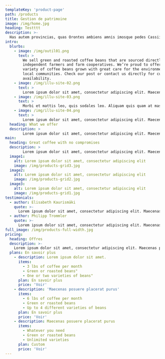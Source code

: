 ```yaml
---
templateKey: 'product-page'
path: /products
title: Gestion de patrimoine
image: /img/home.jpg
heading: Testttt
description: >-
  Has autem provincias, quas Orontes ambiens amnis imosque pedes Cassii montis illius celsi praetermeans funditur in Parthenium mare, Gnaeus Pompeius superato Tigrane regnis Armeniorum abstractas dicioni Romanae coniunxit.
intro:
  blurbs:
    - image: /img/outil01.png
      text: >
        We sell green and roasted coffee beans that are sourced directly from
        independent farmers and farm cooperatives. We’re proud to offer a
        variety of coffee beans grown with great care for the environment and
        local communities. Check our post or contact us directly for current
        availability.
    - image: /img/illu-site-02.png
      text: >
        Lorem ipsum dolor sit amet, consectetur adipiscing elit. Maecenas posuere placerat purus, sit amet hendrerit erat convallis quis. Etiam faucibus bibendum imperdiet. Sed nisi est, bibendum vitae auctor sed, tristique venenatis neque. Cras egestas nisi vel diam imperdiet, blandit aliquam leo gravida. Phasellus non malesuada nulla. Nunc pharetra lacus ut enim ultrices, sed auctor eros ullamcorper. Nam semper ex a eros commodo convallis.
    - image: /img/illu-site-03.png
      text: >
        Morbi et mattis leo, quis sodales leo. Aliquam quis quam at massa dignissim aliquam. Nam quis neque at elit consectetur elementum a quis nisi. Nam quis purus condimentum, aliquam neque eget, ultricies magna. Ut tristique non risus ut porttitor. Duis aliquam vulputate mauris, at fringilla elit feugiat id. Nulla facilisis accumsan semper. Donec tincidunt rutrum nibh ut eleifend. Nullam eget molestie est. Duis molestie leo lorem, in tristique nibh vulputate eget. Vestibulum malesuada et diam in ultricies. Integer id dignissim elit.
    - image: /img/illu-site-04.png
      text: >
        Lorem ipsum dolor sit amet, consectetur adipiscing elit. Maecenas posuere placerat purus, sit amet hendrerit erat convallis quis. Etiam faucibus bibendum imperdiet. Sed nisi est, bibendum vitae auctor sed, tristique venenatis neque. Cras egestas nisi vel diam imperdiet, blandit aliquam leo gravida. Phasellus non malesuada nulla. Nunc pharetra lacus ut enim ultrices, sed auctor eros ullamcorper. Nam semper ex a eros commodo convallis.
  heading: What we offer
  description: >
        Lorem ipsum dolor sit amet, consectetur adipiscing elit. Maecenas posuere placerat purus, sit amet hendrerit erat convallis quis. Etiam faucibus bibendum imperdiet. Sed nisi est, bibendum vitae auctor sed, tristique venenatis neque. Cras egestas nisi vel diam imperdiet, blandit aliquam leo gravida. Phasellus non malesuada nulla. Nunc pharetra lacus ut enim ultrices, sed auctor eros ullamcorper. Nam semper ex a eros commodo convallis.
main:
  heading: Great coffee with no compromises
  description: >
        Lorem ipsum dolor sit amet, consectetur adipiscing elit. Maecenas posuere placerat purus, sit amet hendrerit erat convallis quis. Etiam faucibus bibendum imperdiet. Sed nisi est, bibendum vitae auctor sed, tristique venenatis neque. Cras egestas nisi vel diam imperdiet, blandit aliquam leo gravida. Phasellus non malesuada nulla. Nunc pharetra lacus ut enim ultrices, sed auctor eros ullamcorper. Nam semper ex a eros commodo convallis.
  image1:
    alt: Lorem ipsum dolor sit amet, consectetur adipiscing elit
    image: /img/products-grid3.jpg
  image2:
    alt: Lorem ipsum dolor sit amet, consectetur adipiscing elit
    image: /img/products-grid2.jpg
  image3:
    alt: Lorem ipsum dolor sit amet, consectetur adipiscing elit
    image: /img/products-grid1.jpg
testimonials:
  - author: Elisabeth Kaurismäki
    quote: >-
      Lorem ipsum dolor sit amet, consectetur adipiscing elit. Maecenas posuere placerat purus.
  - author: Philipp Trommler
    quote: >-
      Lorem ipsum dolor sit amet, consectetur adipiscing elit. Maecenas posuere placerat purus.
full_image: /img/products-full-width.jpg
pricing:
  heading: Offres
  description: >-
    Lorem ipsum dolor sit amet, consectetur adipiscing elit. Maecenas posuere placerat purus.
  plans: En savoir plus
    - description: Lorem ipsum dolor sit amet.
      items:
        - 3 lbs of coffee per month
        - Green or roasted beans"
        - One or two varieties of beans"
      plan: En savoir plus
      price: 'Voir'
    - description: 'Maecenas posuere placerat purus'
      items:
        - 6 lbs of coffee per month
        - Green or roasted beans
        - Up to 4 different varieties of beans
      plan: En savoir plus
      price: 'Voir'
    - description: Maecenas posuere placerat purus
      items:
        - Whatever you need
        - Green or roasted beans
        - Unlimited varieties
      plan: Custom
      price: 'Voir'
---
```

